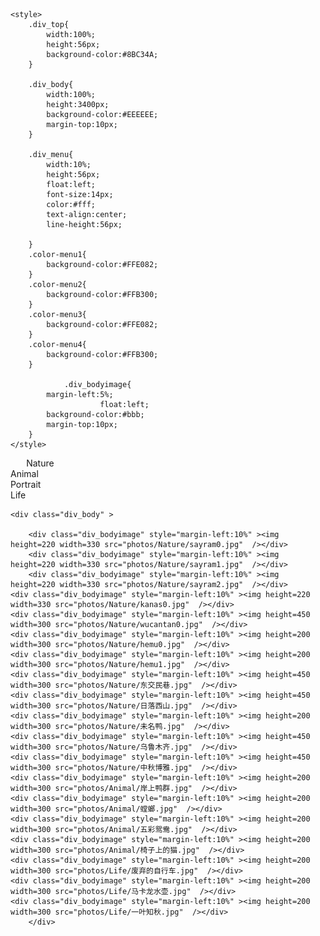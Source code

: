  
<html>
<head>
	<title>Shiqian Li's Photography</title>
	
	
	<style>
		.div_top{
			width:100%;
			height:56px;
			background-color:#8BC34A;
		}
		
		.div_body{
			width:100%;
			height:3400px;
			background-color:#EEEEEE;
			margin-top:10px;
		}
		
		.div_menu{
			width:10%;
			height:56px;
			float:left;
			font-size:14px;
			color:#fff;
			text-align:center;
			line-height:56px;
 
		}
		.color-menu1{
			background-color:#FFE082;
		}
		.color-menu2{
			background-color:#FFB300;
		}
		.color-menu3{
			background-color:#FFE082;
		}
		.color-menu4{
			background-color:#FFB300;
		}
		
                .div_bodyimage{
			margin-left:5%;
                        float:left;
			background-color:#bbb;
			margin-top:10px;
		}
	</style>
</head>
 
<body>
	<div class="div_top" >
		<div class="div_menu color-menu1" style="margin-left:5%">Nature</div>
		<div class="div_menu color-menu2" >Animal</div>
		<div class="div_menu color-menu3" >Portrait</div>
		<div class="div_menu color-menu4" >Life</div>
	</div>

	<div class="div_body" >
	
        <div class="div_bodyimage" style="margin-left:10%" ><img height=220 width=330 src="photos/Nature/sayram0.jpg"  /></div>
        <div class="div_bodyimage" style="margin-left:10%" ><img height=220 width=330 src="photos/Nature/sayram1.jpg"  /></div>
        <div class="div_bodyimage" style="margin-left:10%" ><img height=220 width=330 src="photos/Nature/sayram2.jpg"  /></div>
	<div class="div_bodyimage" style="margin-left:10%" ><img height=220 width=330 src="photos/Nature/kanas0.jpg"  /></div>
	<div class="div_bodyimage" style="margin-left:10%" ><img height=450 width=300 src="photos/Nature/wucantan0.jpg"  /></div>
	<div class="div_bodyimage" style="margin-left:10%" ><img height=200 width=300 src="photos/Nature/hemu0.jpg"  /></div>
	<div class="div_bodyimage" style="margin-left:10%" ><img height=200 width=300 src="photos/Nature/hemu1.jpg"  /></div>
	<div class="div_bodyimage" style="margin-left:10%" ><img height=450 width=300 src="photos/Nature/东交民巷.jpg"  /></div>
	<div class="div_bodyimage" style="margin-left:10%" ><img height=450 width=300 src="photos/Nature/日落西山.jpg"  /></div>
	<div class="div_bodyimage" style="margin-left:10%" ><img height=200 width=300 src="photos/Nature/未名鸭.jpg"  /></div>
	<div class="div_bodyimage" style="margin-left:10%" ><img height=450 width=300 src="photos/Nature/乌鲁木齐.jpg"  /></div>
	<div class="div_bodyimage" style="margin-left:10%" ><img height=450 width=300 src="photos/Nature/中秋博雅.jpg"  /></div>
	<div class="div_bodyimage" style="margin-left:10%" ><img height=200 width=300 src="photos/Animal/岸上鸭群.jpg"  /></div>
	<div class="div_bodyimage" style="margin-left:10%" ><img height=200 width=300 src="photos/Animal/螳螂.jpg"  /></div>
	<div class="div_bodyimage" style="margin-left:10%" ><img height=200 width=300 src="photos/Animal/五彩鸳鸯.jpg"  /></div>
	<div class="div_bodyimage" style="margin-left:10%" ><img height=200 width=300 src="photos/Animal/椅子上的猫.jpg"  /></div>
	<div class="div_bodyimage" style="margin-left:10%" ><img height=200 width=300 src="photos/Life/废弃的自行车.jpg"  /></div>
	<div class="div_bodyimage" style="margin-left:10%" ><img height=200 width=300 src="photos/Life/马卡龙水壶.jpg"  /></div>
	<div class="div_bodyimage" style="margin-left:10%" ><img height=200 width=300 src="photos/Life/一叶知秋.jpg"  /></div>
        </div>
 
</body>
</html>

<!-- # Shiqian Li's Photography

## Sayram Lake, Xinjiang, China

<div style="text-align: center; width: auto;">
<img alt="" src="photos/sayram0.jpg" style="margin: 0 auto;" />
</div>

<div style="text-align: center; width: auto;">
<img alt="" src="photos/sayram1.jpg" style="margin: 0 auto;" />
</div>

<div style="text-align: center; width: auto;">
<img alt="" src="photos/sayram2.jpg" style="margin: 0 auto;" />
</div>

## Kanas, Xinjiang, China

<div style="text-align: center; width: auto;">
<img alt="" src="photos/kanas0.jpg" style="margin: 0 auto;" />
</div>

## Colorful Beach, Xinjiang, China

<div style="text-align: center; width: 60%;">
<img alt="" src="photos/wucantan0.jpg" style="margin: 0 auto;" />
</div>


## Hemu, Xinjiang, China

<div style="text-align: center; width: auto;">
<img alt="" src="photos/hemu0.jpg" style="margin: 0 auto;" />
</div>

<div style="text-align: center; width: auto;">
<img alt="" src="photos/hemu1.jpg" style="margin: 0 auto;" />
</div>
<div style="text-align: center;">
<video width=960 height=540 controls>
  <source style="margin:0 auto;" src="photos/hemu2.mp4" type="video/mp4">
</video>
</div>
## A full version of time-lapse photography in Xinjiang

https://www.bilibili.com/video/BV1kY4y177T6?spm_id_from=333.999.0.0
 -->
